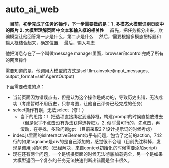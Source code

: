 # auto_ai_web
&emsp;**目前，初步完成了任务的操作，下一步需要做的是：1. 多模态大模型识别页面中的图片 2. 大模型理解页面中文本和输入框的相关性**
&emsp;首先，把任务拆分出来，欺骗模型让他回答第一步是什么，第二步是什么
&emsp;然后，需要根据多模态把标题和输入框结合起来，确定位置
&emsp;最后，输入考虑

他把消息存在了一个叫做message manager里面，browser和control完成了所有的网页操作

需要知道的是，他调用大模型的方式是self.llm.ainvoke(input_messages, output_format=self.AgentOutput)

下面需要改进的点：
- 当前页面因为错误点击，但是认为这个操作是成功的，导致历史出错，无法成功（考虑暂时不用历史，只参考图，让他自己评价已经完成的任务）
- select操作有误，无法select（修！）
    - 当下的思路：1. 把选项直接绑定到选择框，构建prompt的时候直接放进去（但是似乎不点击没有办法获得选择框）。2. 似乎最可行的，先点击，再滚动，在寻找，多轮问询gpt （目前采取2？设计提示词的时候考虑） 
- index.js里面的isInteractiveElement似乎有问题，包含了之前的action，742行的如果tagname是div的是自己添加的，感觉很不合理（目前先注释掉，发现是调用js的问题）(已经解决，来自context初始化的时候需要添加script)
- 现在还有两个问题，一个是切换页面的时候无法彻底加载完全，另一个是如果大模型返回一个复杂的任务无法快速判断出错而是会卡很久。